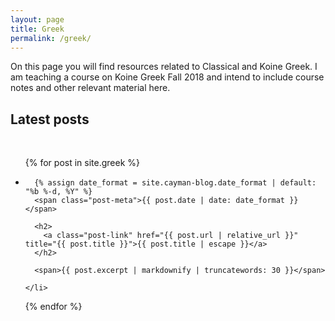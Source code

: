 ```yaml
---
layout: page
title: Greek
permalink: /greek/
---
```


On this page you will find resources related to Classical and Koine Greek. I am teaching a course on Koine Greek Fall 2018 and intend to include course notes and other relevant material here.    

<h2>Latest posts</h2>

<div>&nbsp;</div>

<ul class="post-list">
  {% for post in site.greek %}
    <li>

      {% assign date_format = site.cayman-blog.date_format | default: "%b %-d, %Y" %}
      <span class="post-meta">{{ post.date | date: date_format }}</span>

      <h2>
        <a class="post-link" href="{{ post.url | relative_url }}" title="{{ post.title }}">{{ post.title | escape }}</a>
      </h2>

      <span>{{ post.excerpt | markdownify | truncatewords: 30 }}</span>

    </li>
  {% endfor %}
</ul>